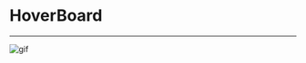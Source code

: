 # HoverBoard
---
![gif](https://user-images.githubusercontent.com/91726340/174945739-c1a3d992-6210-4986-b039-2890a3659f0a.gif)
